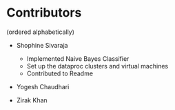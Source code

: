 # Contributors
(ordered alphabetically)
* Shophine Sivaraja
  * Implemented Naive Bayes Classifier
  * Set up the dataproc clusters and virtual machines
  * Contributed to Readme 
  
* Yogesh Chaudhari
* Zirak Khan
